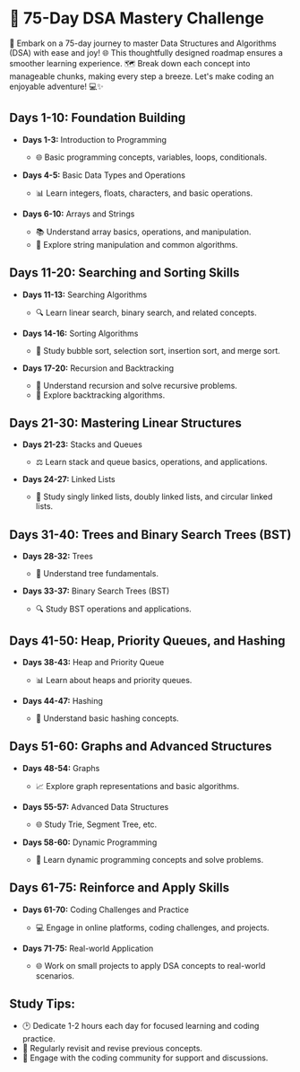 # 🚀 75-Day DSA Mastery Challenge
🚀 Embark on a 75-day journey to master Data Structures and Algorithms (DSA) with ease and joy! 🌐 This thoughtfully designed roadmap ensures a smoother learning experience. 🗺️ Break down each concept into manageable chunks, making every step a breeze. Let's make coding an enjoyable adventure! 💻✨

## Days 1-10: Foundation Building
- **Days 1-3:** Introduction to Programming
  - 🌐 Basic programming concepts, variables, loops, conditionals.

- **Days 4-5:** Basic Data Types and Operations
  - 📊 Learn integers, floats, characters, and basic operations.

- **Days 6-10:** Arrays and Strings
  - 📚 Understand array basics, operations, and manipulation.
  - 🎨 Explore string manipulation and common algorithms.

## Days 11-20: Searching and Sorting Skills
- **Days 11-13:** Searching Algorithms
  - 🔍 Learn linear search, binary search, and related concepts.

- **Days 14-16:** Sorting Algorithms
  - 🔄 Study bubble sort, selection sort, insertion sort, and merge sort.

- **Days 17-20:** Recursion and Backtracking
  - 🔁 Understand recursion and solve recursive problems.
  - 🔄 Explore backtracking algorithms.

## Days 21-30: Mastering Linear Structures
- **Days 21-23:** Stacks and Queues
  - ⚖️ Learn stack and queue basics, operations, and applications.

- **Days 24-27:** Linked Lists
  - 🔗 Study singly linked lists, doubly linked lists, and circular linked lists.

## Days 31-40: Trees and Binary Search Trees (BST)
- **Days 28-32:** Trees
  - 🌳 Understand tree fundamentals.

- **Days 33-37:** Binary Search Trees (BST)
  - 🔍 Study BST operations and applications.

## Days 41-50: Heap, Priority Queues, and Hashing
- **Days 38-43:** Heap and Priority Queue
  - 📊 Learn about heaps and priority queues.

- **Days 44-47:** Hashing
  - 🔑 Understand basic hashing concepts.

## Days 51-60: Graphs and Advanced Structures
- **Days 48-54:** Graphs
  - 📈 Explore graph representations and basic algorithms.

- **Days 55-57:** Advanced Data Structures
  - 🌐 Study Trie, Segment Tree, etc.

- **Days 58-60:** Dynamic Programming
  - 🔄 Learn dynamic programming concepts and solve problems.

## Days 61-75: Reinforce and Apply Skills
- **Days 61-70:** Coding Challenges and Practice
  - 💻 Engage in online platforms, coding challenges, and projects.

- **Days 71-75:** Real-world Application
  - 🌐 Work on small projects to apply DSA concepts to real-world scenarios.

## Study Tips:
- 🕑 Dedicate 1-2 hours each day for focused learning and coding practice.
- 🔄 Regularly revisit and revise previous concepts.
- 👥 Engage with the coding community for support and discussions.
